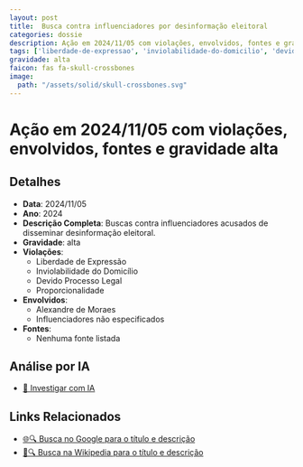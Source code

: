 ```yaml
---
layout: post
title:  Busca contra influenciadores por desinformação eleitoral
categories: dossie
description: Ação em 2024/11/05 com violações, envolvidos, fontes e gravidade alta
tags: ['liberdade-de-expressao', 'inviolabilidade-do-domicilio', 'devido-processo-legal', 'proporcionalidade', 'alexandre-de-moraes', 'influenciadores-nao-especificados', 'gravidade-alta']
gravidade: alta
faicon: fas fa-skull-crossbones
image:
  path: "/assets/solid/skull-crossbones.svg"
---
```


# Ação em 2024/11/05 com violações, envolvidos, fontes e gravidade alta

## Detalhes
- **Data**: 2024/11/05
- **Ano**: 2024
- **Descrição Completa**: Buscas contra influenciadores acusados de disseminar desinformação eleitoral.
- **Gravidade**: alta <i class="fas fas fa-skull-crossbones fa-2x"></i>
- **Violações**:
  - Liberdade de Expressão
  - Inviolabilidade do Domicílio
  - Devido Processo Legal
  - Proporcionalidade
- **Envolvidos**:
  - Alexandre de Moraes
  - Influenciadores não especificados
- **Fontes**:
  - Nenhuma fonte listada

## Análise por IA
- [🤖 Investigar com IA](https://www.perplexity.ai/search?q=%22Alexandre%20de%20Moraes%22%20Busca%20contra%20influenciadores%20por%20desinforma%C3%A7%C3%A3o%20eleitoral%20Buscas%20contra%20influenciadores%20acusados%20de%20disseminar%20desinforma%C3%A7%C3%A3o%20eleitoral.%20Liberdade%20de%20Express%C3%A3o%20Inviolabilidade%20do%20Domic%C3%ADlio%20Devido%20Processo%20Legal%20Proporcionalidade%202024%20gravidade%20alta)

## Links Relacionados
- [🌐🔍 Busca no Google para o título e descrição](https://www.google.com/search?q=%22Alexandre%20de%20Moraes%22%20Busca%20contra%20influenciadores%20por%20desinforma%C3%A7%C3%A3o%20eleitoral%20Buscas%20contra%20influenciadores%20acusados%20de%20disseminar%20desinforma%C3%A7%C3%A3o%20eleitoral.%20Liberdade%20de%20Express%C3%A3o%20Inviolabilidade%20do%20Domic%C3%ADlio%20Devido%20Processo%20Legal%20Proporcionalidade%202024%20gravidade%20alta)
- [📖🔍 Busca na Wikipedia para o título e descrição](https://pt.wikipedia.org/w/index.php?search=%22Alexandre%20de%20Moraes%22%20Busca%20contra%20influenciadores%20por%20desinforma%C3%A7%C3%A3o%20eleitoral%20Buscas%20contra%20influenciadores%20acusados%20de%20disseminar%20desinforma%C3%A7%C3%A3o%20eleitoral.%20Liberdade%20de%20Express%C3%A3o%20Inviolabilidade%20do%20Domic%C3%ADlio%20Devido%20Processo%20Legal%20Proporcionalidade%202024%20gravidade%20alta)

